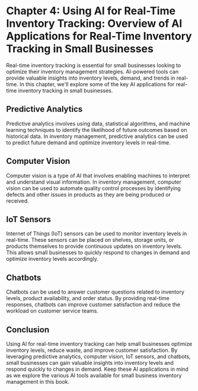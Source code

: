 Chapter 4: Using AI for Real-Time Inventory Tracking: Overview of AI Applications for Real-Time Inventory Tracking in Small Businesses
======================================================================================================================================

Real-time inventory tracking is essential for small businesses looking to optimize their inventory management strategies. AI-powered tools can provide valuable insights into inventory levels, demand, and trends in real-time. In this chapter, we'll explore some of the key AI applications for real-time inventory tracking in small businesses.

Predictive Analytics
--------------------

Predictive analytics involves using data, statistical algorithms, and machine learning techniques to identify the likelihood of future outcomes based on historical data. In inventory management, predictive analytics can be used to predict future demand and optimize inventory levels in real-time.

Computer Vision
---------------

Computer vision is a type of AI that involves enabling machines to interpret and understand visual information. In inventory management, computer vision can be used to automate quality control processes by identifying defects and other issues in products as they are being produced or received.

IoT Sensors
-----------

Internet of Things (IoT) sensors can be used to monitor inventory levels in real-time. These sensors can be placed on shelves, storage units, or products themselves to provide continuous updates on inventory levels. This allows small businesses to quickly respond to changes in demand and optimize inventory levels accordingly.

Chatbots
--------

Chatbots can be used to answer customer questions related to inventory levels, product availability, and order status. By providing real-time responses, chatbots can improve customer satisfaction and reduce the workload on customer service teams.

Conclusion
----------

Using AI for real-time inventory tracking can help small businesses optimize inventory levels, reduce waste, and improve customer satisfaction. By leveraging predictive analytics, computer vision, IoT sensors, and chatbots, small businesses can gain valuable insights into inventory levels and respond quickly to changes in demand. Keep these AI applications in mind as we explore the various AI tools available for small business inventory management in this book.
